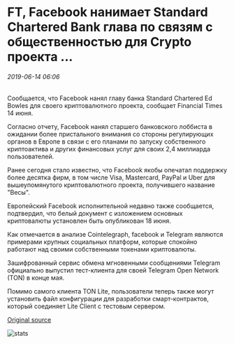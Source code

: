 # FT, Facebook нанимает Standard Chartered Bank глава по связям с общественностью для Crypto проекта ...

###### 2019-06-14 06:06

Сообщается, что Facebook нанял главу банка Standard Chartered Ed Bowles для своего криптовалютного проекта, сообщает Financial Times 14 июня.

Согласно отчету, Facebook нанял старшего банковского лоббиста в ожидании более пристального внимания со стороны регулирующих органов в Европе в связи с его планами по запуску собственного криптоактива и других финансовых услуг для своих 2,4 миллиарда пользователей.

Ранее сегодня стало известно, что Facebook якобы опечатал поддержку более десятка фирм, в том числе Visa, Mastercard, PayPal и Uber для вышеупомянутого криптовалютного проекта, получившего название "Весы".

Европейский Facebook исполнительной недавно также сообщается, подтвердил, что белый документ с изложением основных криптовалюты установлен быть опубликован 18 июня.

Как отмечается в анализе Cointelegraph, facebook и Telegram являются примерами крупных социальных платформ, которые спокойно работают над своими собственными токенами криптовалюты.

Зашифрованный сервис обмена мгновенными сообщениями Telegram официально выпустил тест-клиента для своей Telegram Open Network (TON) в конце мая.

Помимо самого клиента TON Lite, пользователи теперь также могут установить файл конфигурации для разработки смарт-контрактов, который соединяет Lite Client с тестовым сервером.

[Original source](https://cointelegraph.com/news/ft-facebook-hires-standard-chartered-banks-head-of-public-affairs-for-crypto-project)

![stats](https://c.statcounter.com/11760860/0/a89fa40b/1/ "stats")